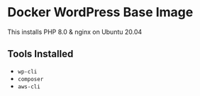 # Docker WordPress Base Image

This installs PHP 8.0 & nginx on Ubuntu 20.04

## Tools Installed

- `wp-cli`
- `composer`
- `aws-cli`
